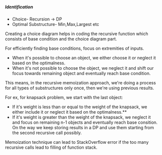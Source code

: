 ##### Identification
* Choice- Recursion -> DP
* Optimal Substructure- Min,Max,Largest etc

Creating a choice diagram helps in coding the recursive function which consists of base condition and the choice diagram part.

For efficiently finding base conditions, focus on extremities of inputs.

* When it's possible to choose an object, we either choose it or neglect it based on the optimalness.
* When it's not possible to choose the object, we neglect it and shift our focus towards remaining object and eventually reach base condition.

This means, in the recursive memoization approach, we're doing a process for all types of substructures only once, then we're using  previous results.

For ex, for knapsack problem, we start with the last object:
* If it's weight is less than or equal to the weight of the knapsack, we either include it or neglect it based on the optimalness.** 
* If it's weight is greater than the weight of the knapsack, we neglect it and focus on remaining n-1 objects and eventually reach base consition. On the way we keep storing results in a DP and use them starting from the second recursive call possibly.

Memoization technique can lead to StackOverflow error if the too many recursive calls lead to filling of function stack.
